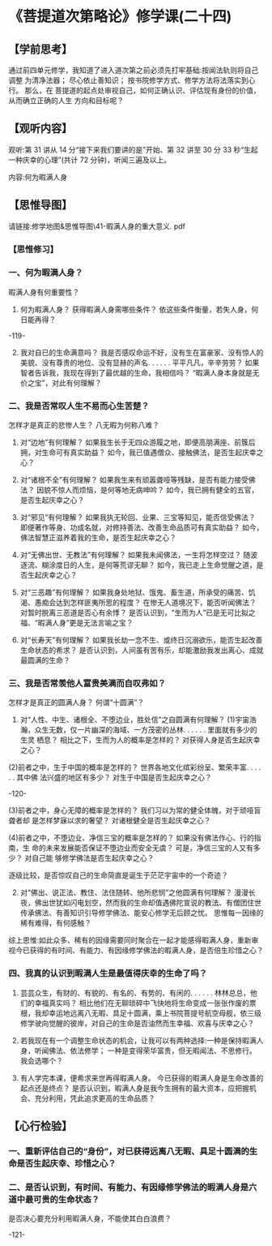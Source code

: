
# 《菩提道次第略论》修学课(二十四)

## 【学前思考】

通过前四单元修学，我知道了进入道次第之前必须先打牢基础:按闻法轨则将自己调整
为清净法器；
尽心依止善知识；
按书院修学方式、修学方法将法落实到心行。
那么，在
菩提道的起点处审视自己，如何正确认识、评估现有身份的价值，从而确立正确的人生
方向和目标呢？

## 【观听内容】

观听:第 31 讲从 14 分“接下来我们要讲的是”开始、第 32 讲至 30 分 33 秒“生起一种庆幸的心理”(共计 72 分钟)，听闻三遍及以上。

内容:何为暇满人身

## 【思惟导图】

请链接:修学地图&思惟导图\41-暇满人身的重大意义. pdf

### 【思惟修习】

### 一、何为暇满人身？

暇满人身有何重要性？

1. 何为暇满人身？
   获得暇满人身需哪些条件？
   依这些条件衡量，若失人身，何日能再得？

-119-

2. 我对自已的生命满意吗？
   我是否感叹命运不好，没有生在富豪家、没有惊人的美貌、没有尊贵的地位、没有显赫的声名. . . . . . 平平凡凡，辛辛劳劳？
   如果智者告诉我，我现在得到了最优越的生命，我相信吗？
   “暇满人身本身就是无价之宝”，对此有何理解？

### 二、我是否常叹人生不易而心生苦楚？

怎样才是真正的悲惨人生？
八无暇为何称八难？

1. 对“边地”有何理解？
   如果我生长于无四众游履之地，即便高朋满座、前簇后拥，对生命可有真实助益？
   如今，我已值遇僧众、接触佛法，是否生起庆幸之心？

2. 对“诸根不全”有何理解？
   如果我生来有顽嚣聋哑等残缺，是否有能力接受佛法？
   因貌不惊人而烦恼，是何等地无病呻吟？
   如今，我已拥有健全的五官，是否生起庆幸之心？

3. 对“邪见”有何理解？
   如果我执无轮回、业果、三宝等知见，能否信受佛法？
   即便著作等身、功成名就，对修持善法、改善生命品质可有真实助益？
   如今，佛法智慧正滋养着我的生命，是否生起庆幸之心？

4. 对“无佛出世、无教法”有何理解？
   如果我未闻佛法，一生将怎样空过？
   随波逐流、糊涂度日的人生，是何等荒谬无聊？
   如今，我已走上生命觉醒之道，是否生起庆幸之心？

5. 对“三恶趣”有何理解？
   如果我身处地狱、饿鬼、畜生道，所承受的痛苦、饥渴、愚痴会达到怎样匪夷所思的程度？
   在惨无人道境况下，能否听闻佛法？
   对暂时脱离三恶道是否心有余悸？
   是否认识到，“生而为人”已是无可比拟之福、“暇满人身”更是无法言喻之宝？

6. 对“长寿天”有何理解？
   如果我长劫一念不生、或终日沉溺欲乐，能否生起改善生命状态的希求？
   是否认识到，人间虽有苦有乐，却能激励我发出离心、成就最圆满的生命？

### 三、我是否常羡他人富贵美满而自叹弗如？

怎样才是真正的圆满人身？
何谓“十圆满”？

1. 对“人性、中生、诸根全、不堕边业，胜处信”之自圆满有何理解？
   (1)宇宙浩瀚，众生无数，仅一片幽深的海域、一方茂密的丛林. . . . . . 里面就有多少的生灵
   栖息？
   相比之下，生而为人的概率是怎样的？
   对获得人身是否生起庆幸之心？

(2)前者之中，生于中国的概率是怎样的？
世界各地文化缤彩纷呈、繁荣丰富. . . . . . 其中佛
法兴盛的地区有多少？
对生于中国是否生起庆幸之心？

-120-

(3)前者之中，身心无障的概率是怎样的？
我们习以为常的健全体魄，对于顽哑盲聋者却
是怎样梦寐以求的奢望？
对诸根健全是否生起庆幸之心？

(4)前者之中，不堕边业、净信三宝的概率是怎样的？
如果没有佛法作心、行的指南，生
命的未来发展能否保证不堕边业而安全无虞？
可是，净信三宝的人又有多少？
对自己能
够修学佛法是否生起庆幸之心？

逐级比较，是否惊叹自己的生命简直是诞生于茫茫宇宙中的一个奇迹？

2. 对“佛出、说正法、教住、法住随转、他所悲悯”之他圆满有何理解？
   漫漫长夜，佛出世犹如闪电划空，然而我的生命却值遇佛陀宣说的教法、有僧团住世传承佛法、有善知识引导修学佛法、能安心修学无后顾之忧。
   思惟每一因缘的稀有难得，有何感触？

综上思惟:如此众多、稀有的因缘需要同时聚合在一起才能感得暇满人身，重新审视今已获得的有时间、有能力、有因缘修学佛法的暇满人身，是否倍生珍惜之心？

### 四、我真的认识到暇满人生是最值得庆幸的生命了吗？

1. 芸芸众生，有财的、有貌的、有名的、有势的、有闲的. . . . . . 林林总总，他们的幸福真实吗？
   相比他们在无聊琐碎中飞快地将生命变成一张张作废的票根，我却幸运地远离八无暇、具足十圆满，乘上书院菩提号航空母舰，依三级修学驶向觉醒的彼岸，对自己的生命是否油然而生幸福、欢喜与庆幸之心？

2. 若我现在有一个调整生命状态的机会，让我可以有两种选择:一种是保持暇满人身，听闻佛法、依法修学；
   一种是变得荣华富贵，但无暇闻法、不思修行。
   我会选哪个？

3. 有人学完本课，便希求来世再得暇满人身。
   今已获得的暇满人身是生命改善的起点还是终点？
   是否认识到，暇满人身是我今生拥有的最大资本，应把握机会、充分利用，凭此追求更高的生命品质？

## 【心行检验】

### 一、重新评估自己的“身份”，对已获得远离八无暇、具足十圆满的生命是否生起庆幸、珍惜之心？

### 二、是否认识到，有时间、有能力、有因缘修学佛法的暇满人身是六道中最可贵的生命状态？

是否决心要充分利用暇满人身，不能使其白白浪费？

-121-